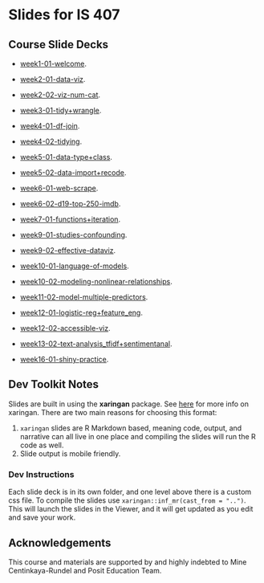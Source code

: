 # Slides for IS 407

## Course Slide Decks

- [week1-01-welcome](week1-01-welcome).

- [week2-01-data-viz](week2-01-data-viz).

- [week2-02-viz-num-cat](week2-02-viz-num-cat).

- [week3-01-tidy+wrangle](week3-01-tidy+wrangle).

- [week4-01-df-join](week4-01-df-join).

- [week4-02-tidying](week4-02-tidying).

- [week5-01-data-type+class](week5-01-data-type+class).

- [week5-02-data-import+recode](week5-02-data-import+recode).

- [week6-01-web-scrape](week6-01-web-scrape).

- [week6-02-d19-top-250-imdb](week6-02-d19-top-250-imdb).

- [week7-01-functions+iteration](week7-01-functions+iteration).

- [week9-01-studies-confounding](week9-01-studies-confounding).

- [week9-02-effective-dataviz](week9-02-effective-dataviz).

- [week10-01-language-of-models](week10-01-language-of-models).

- [week10-02-modeling-nonlinear-relationships](week10-02-modeling-nonlinear-relationships).

- [week11-02-model-multiple-predictors](week11-02-model-multiple-predictors).

- [week12-01-logistic-reg+feature_eng](week12-01-logistic-reg+feature_eng).

- [week12-02-accessible-viz](week12-02-accessible-viz).

- [week13-02-text-analysis_tfidf+sentimentanal](week13-02-text-analysis_tfidf+sentimentanal).

- [week16-01-shiny-practice](week16-01-shiny-practice).

## Dev Toolkit Notes

Slides are built in using the **xaringan** package. See [here](https://github.com/yihui/xaringan) for more info on xaringan. There are two main reasons for choosing this format:

1. `xaringan` slides are R Markdown based, meaning code, output, and narrative can all live in one place and compiling the slides will run the R code as well.
2. Slide output is mobile friendly.

### Dev Instructions

Each slide deck is in its own folder, and one level above there is a custom css file. To compile the slides use `xaringan::inf_mr(cast_from = "..")`. This will launch the slides in the Viewer, and it will get updated as you edit and save your work.

## Acknowledgements

This course and materials are supported by and highly indebted to Mine Centinkaya-Rundel and Posit Education Team.
